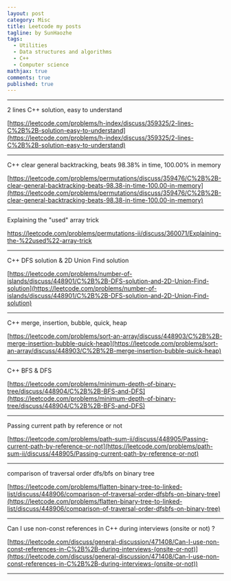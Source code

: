 ```yaml
---
layout: post
category: Misc
title: Leetcode my posts
tagline: by SunHaozhe
tags: 
  - Utilities
  - Data structures and algorithms
  - C++
  - Computer science
mathjax: true
comments: true
published: true
---
```


**************************************************************************

2 lines C++ solution, easy to understand

[https://leetcode.com/problems/h-index/discuss/359325/2-lines-C%2B%2B-solution-easy-to-understand](https://leetcode.com/problems/h-index/discuss/359325/2-lines-C%2B%2B-solution-easy-to-understand)

**************************************************************************

C++ clear general backtracking, beats 98.38% in time, 100.00% in memory

[https://leetcode.com/problems/permutations/discuss/359476/C%2B%2B-clear-general-backtracking-beats-98.38-in-time-100.00-in-memory](https://leetcode.com/problems/permutations/discuss/359476/C%2B%2B-clear-general-backtracking-beats-98.38-in-time-100.00-in-memory)

**************************************************************************


Explaining the "used" array trick

[https://leetcode.com/problems/permutations-ii/discuss/360071/Explaining-the-%22used%22-array-trick
](https://leetcode.com/problems/permutations-ii/discuss/360071/Explaining-the-%22used%22-array-trick)

**************************************************************************


C++ DFS solution & 2D Union Find solution

[https://leetcode.com/problems/number-of-islands/discuss/448901/C%2B%2B-DFS-solution-and-2D-Union-Find-solution](https://leetcode.com/problems/number-of-islands/discuss/448901/C%2B%2B-DFS-solution-and-2D-Union-Find-solution)

**************************************************************************

C++ merge, insertion, bubble, quick, heap

[https://leetcode.com/problems/sort-an-array/discuss/448903/C%2B%2B-merge-insertion-bubble-quick-heap](https://leetcode.com/problems/sort-an-array/discuss/448903/C%2B%2B-merge-insertion-bubble-quick-heap)

**************************************************************************

C++ BFS & DFS

[https://leetcode.com/problems/minimum-depth-of-binary-tree/discuss/448904/C%2B%2B-BFS-and-DFS](https://leetcode.com/problems/minimum-depth-of-binary-tree/discuss/448904/C%2B%2B-BFS-and-DFS)

**************************************************************************

Passing current path by reference or not

[https://leetcode.com/problems/path-sum-ii/discuss/448905/Passing-current-path-by-reference-or-not](https://leetcode.com/problems/path-sum-ii/discuss/448905/Passing-current-path-by-reference-or-not)

**************************************************************************

comparison of traversal order dfs/bfs on binary tree

[https://leetcode.com/problems/flatten-binary-tree-to-linked-list/discuss/448906/comparison-of-traversal-order-dfsbfs-on-binary-tree](https://leetcode.com/problems/flatten-binary-tree-to-linked-list/discuss/448906/comparison-of-traversal-order-dfsbfs-on-binary-tree)

**************************************************************************

Can I use non-const references in C++ during interviews (onsite or not) ?

[https://leetcode.com/discuss/general-discussion/471408/Can-I-use-non-const-references-in-C%2B%2B-during-interviews-(onsite-or-not)](https://leetcode.com/discuss/general-discussion/471408/Can-I-use-non-const-references-in-C%2B%2B-during-interviews-(onsite-or-not))


**************************************************************************















